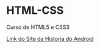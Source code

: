 # HTML-CSS
 Curso de HTML5 e CSS3


<a href="https://heinriqe.github.io/HTML-CSS/Desafios/desafio10/androidcorrigido.html">Link do Site da Historia do Android</a>